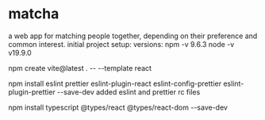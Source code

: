 # matcha

a web app for matching people together, depending on their preference and common interest.
initial project setup:
  versions:
    npm -v 9.6.3
    node -v v19.9.0

npm create vite@latest . -- --template react

npm install eslint prettier eslint-plugin-react eslint-config-prettier eslint-plugin-prettier --save-dev
added eslint and prettier rc files

npm install typescript @types/react @types/react-dom --save-dev
